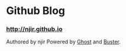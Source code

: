 # Github Blog
### http://njir.github.io
Authored by njir
Powered by [Ghost](http://ghost.org) and [Buster](https://github.com/axitkhurana/buster/).

